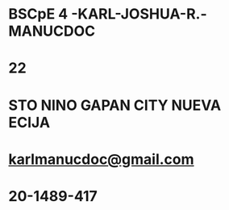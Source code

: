# BSCpE 4 -KARL-JOSHUA-R.-MANUCDOC
# 22
# STO NINO GAPAN CITY NUEVA ECIJA
# karlmanucdoc@gmail.com
# 20-1489-417
